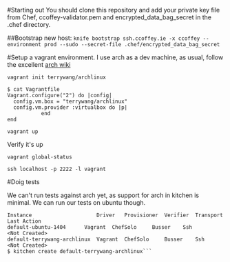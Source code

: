 #Starting out
You should clone this repository and add your private key file from Chef, ccoffey-validator.pem and encrypted_data_bag_secret in the .chef directory.

##Bootstrap new host:
`knife bootstrap ssh.ccoffey.ie -x ccoffey --environment prod --sudo --secret-file .chef/encrypted_data_bag_secret`

#Setup a vagrant environment.
I use arch as a dev machine, as usual, follow the excellent [arch wiki](https://wiki.archlinux.org/index.php/Vagrant)

`vagrant init terrywang/archlinux`
```
$ cat Vagrantfile
Vagrant.configure("2") do |config|
  config.vm.box = "terrywang/archlinux"
  config.vm.provider :virtualbox do |p|
           end
end
```
`vagrant up`

Verify it's up

`vagrant global-status`

`ssh localhost -p 2222 -l vagrant`

#Doig tests

We can't run tests against arch yet, as support for arch in kitchen is minimal.
We can run our tests on ubuntu though.

```$ kitchen list
Instance                     Driver   Provisioner  Verifier  Transport  Last Action
default-ubuntu-1404	     Vagrant  ChefSolo     Busser    Ssh        <Not Created>
default-terrywang-archlinux  Vagrant  ChefSolo     Busser    Ssh        <Not Created>
$ kitchen create default-terrywang-archlinux```

